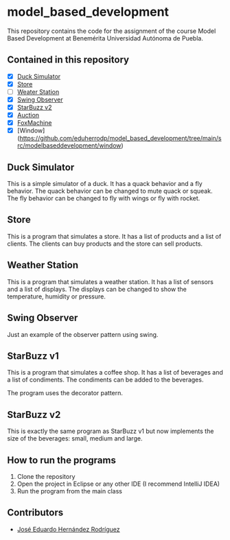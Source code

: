# model_based_development

This repository contains the code for the assignment of the course Model Based Development at Benemérita Universidad Autónoma de Puebla.

## Contained in this repository

- [x] [Duck Simulator](https://github.com/eduherrodp/model_based_development/tree/main/src/modelbaseddevelopment/ducksimulator)
- [x] [Store](https://github.com/eduherrodp/model_based_development/tree/main/src/modelbaseddevelopment/store)
- [ ] [Weater Station]()
- [x] [Swing Observer](https://github.com/eduherrodp/model_based_development/tree/main/src/modelbaseddevelopment/swingobserver)
- [x] [StarBuzz v2](https://github.com/eduherrodp/model_based_development/tree/main/src/modelbaseddevelopment/starbuzz)
- [x] [Auction](https://github.com/eduherrodp/model_based_development/tree/main/src/modelbaseddevelopment/auction?classId=940ec678-e727-47d1-a63e-1c6a479ccaa5&assignmentId=486e6469-b31e-4f6a-bc28-d0b965744e98&submissionId=843d6a90-1780-68c0-7d7a-781d2132bb21)
- [X] [FoxMachine](https://github.com/eduherrodp/model_based_development/tree/main/src/modelbaseddevelopment/foxmachine?classId=940ec678-e727-47d1-a63e-1c6a479ccaa5&assignmentId=486e6469-b31e-4f6a-bc28-d0b965744e98&submissionId=843d6a90-1780-68c0-7d7a-781d2132bb21)
-[X] [Window] (https://github.com/eduherrodp/model_based_development/tree/main/src/modelbaseddevelopment/window)

## Duck Simulator  

This is a simple simulator of a duck. It has a quack behavior and a fly behavior. The quack behavior can be changed to mute quack or squeak. The fly behavior can be changed to fly with wings or fly with rocket.

## Store 

This is a program that simulates a store. It has a list of products and a list of clients. The clients can buy products and the store can sell products.

## Weather Station

This is a program that simulates a weather station. It has a list of sensors and a list of displays. The displays can be changed to show the temperature, humidity or pressure.

## Swing Observer

Just an example of the observer pattern using swing.

## StarBuzz v1

This is a program that simulates a coffee shop. It has a list of beverages and a list of condiments. The condiments can be added to the beverages. 

The program uses the decorator pattern. 

## StarBuzz v2

This is exactly the same program as StarBuzz v1 but now implements the size of the beverages: small, medium and large.

## How to run the programs

1. Clone the repository
2. Open the project in Eclipse or any other IDE (I recommend IntelliJ IDEA)
3. Run the program from the main class

## Contributors

-  [José Eduardo Hernández Rodríguez](https://www.github.com/eduherrodp)



